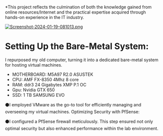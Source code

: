 *This project reflects the culmination of both the knowledge gained from online resources/Internet and the practical expertise acquired through hands-on experience in the IT industry.

[![Screenshot-2024-01-19-081013.png](https://i.postimg.cc/prbQpjmv/Screenshot-2024-01-19-081013.png)](https://postimg.cc/k6sRHBNY)

<h1>Setting Up the Bare-Metal System:</h1>

I repurposed my old computer, turning it into a dedicated bare-metal system for hosting virtual machines.

- MOTHERBOARD: M5A97 R2.0 ASUSTEK
- CPU: AMF FX-8350 4Mhz 8 core
- RAM: ddr3 24 Gigabytes XMP P.1 OC
- Gpu: Nvidia  GTX 650
- SSD: 1 TB SAMSUNG EVO 

⚫I employed VMware as the go-to tool for efficiently managing and overseeing my virtual machines.
Optimizing Security with PfSense:

⚫I configured a PfSense firewall meticulously. This step ensured not only optimal security but also enhanced performance within the lab environment.

